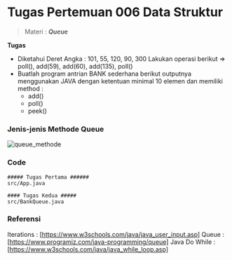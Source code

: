 # Tugas Pertemuan 006 Data Struktur

> Materi : ***Queue***

**Tugas**
-   Diketahui Deret Angka : 101, 55, 120, 90, 300 Lakukan operasi berikut => poll(), add(59), add(60), add(135), poll()
-  Buatlah program antrian BANK sederhana berikut outputnya menggunakan JAVA dengan ketentuan minimal 10 elemen dan memiliki method :
	-  add() 
	- poll()
	- peek()

### Jenis-jenis Methode Queue
![queue_methode](https://drive.google.com/file/d/1kZGgDGZPPpOkP9JjLuDdlAtsWWLxh85y/view?usp=sharing)

### Code
	##### Tugas Pertama ######
    src/App.java
    
    #### Tugas Kedua #####
    src/BankQueue.java
    

### Referensi
Iterations : [https://www.w3schools.com/java/java_user_input.asp]
Queue : [https://www.programiz.com/java-programming/queue]
Java Do While : [https://www.w3schools.com/java/java_while_loop.asp]

